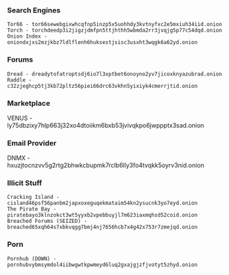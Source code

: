 ### Search Engines
    Tor66 - tor66sewebgixwhcqfnp5inzp5x5uohhdy3kvtnyfxc2e5mxiuh34iid.onion
    Torch - torchdeedp3i2jigzjdmfpn5ttjhthh5wbmda2rr3jvqjg5p77c54dqd.onion
    Onion Index - oniondxjxs2mzjkbz7ldlflenh6huksestjsisc3usxht3wqgk6a62yd.onion

### Forums
    Dread - dreadytofatroptsdj6io7l3xptbet6onoyno2yv7jicoxknyazubrad.onion
    Raddle - c32zjeghcp5tj3kb72pltz56piei66drc63vkhn5yixiyk4cmerrjtid.onion

### Marketplace
VENUS - ly75dbzixy7hlp663j32xo4dtoiikm6bxb53jvivqkpo6jwppptx3sad.onion

### Email Provider
DNMX - hxuzjtocnzvv5g2rtg2bhwkcbupmk7rclb6lly3fo4tvqkk5oyrv3nid.onion

### Illicit Stuff
    Cracking Island - cisland46psf56panbm2japxoxeguqekmataim54kn2ysucnk3yo7eyd.onion
    The Pirate Bay - piratebayo3klnzokct3wt5yyxb2vpebbuyjl7m623iaxmqhsd52coid.onion
    Breached Forums (SEIZED) - breached65xqh64s7xbkvqgg7bmj4nj7656hcb7x4g42x753r7zmejqd.onion

### Porn
    Pornhub (DOWN) - pornhubvybmsymdol4iibwgwtkpwmeyd6luq2gxajgjzfjvotyt5zhyd.onion
